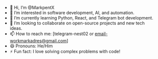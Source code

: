 - 👋 Hi, I’m @MarkpentX
- 👀 I’m interested in software development, AI, and automation.
- 🌱 I’m currently learning Python, React, and Telegram bot development.
- 💞️ I’m looking to collaborate on open-source projects and new tech ideas.
- 📫 How to reach me: [telegram-nest02 or email-workmarkadres@gmail.com]
- 😄 Pronouns: He/Him
- ⚡ Fun fact: I love solving complex problems with code!


<!---
MarkpentX/MarkpentX is a ✨ special ✨ repository because its `README.md` (this file) appears on your GitHub profile.
You can click the Preview link to take a look at your changes.
--->
